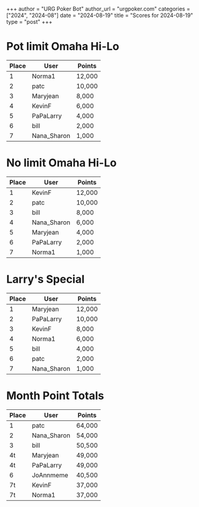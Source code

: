 +++
author = "URG Poker Bot"
author_url = "urgpoker.com"
categories = ["2024", "2024-08"]
date = "2024-08-19"
title = "Scores for 2024-08-19"
type = "post"
+++
# Pot limit Omaha Hi-Lo

| Place | User | Points |
|-------|------|--------|
| 1 | Norma1 | 12,000 |
| 2 | patc | 10,000 |
| 3 | Maryjean | 8,000 |
| 4 | KevinF | 6,000 |
| 5 | PaPaLarry | 4,000 |
| 6 | bill | 2,000 |
| 7 | Nana_Sharon | 1,000 |

# No limit Omaha Hi-Lo

| Place | User | Points |
|-------|------|--------|
| 1 | KevinF | 12,000 |
| 2 | patc | 10,000 |
| 3 | bill | 8,000 |
| 4 | Nana_Sharon | 6,000 |
| 5 | Maryjean | 4,000 |
| 6 | PaPaLarry | 2,000 |
| 7 | Norma1 | 1,000 |

# Larry's Special

| Place | User | Points |
|-------|------|--------|
| 1 | Maryjean | 12,000 |
| 2 | PaPaLarry | 10,000 |
| 3 | KevinF | 8,000 |
| 4 | Norma1 | 6,000 |
| 5 | bill | 4,000 |
| 6 | patc | 2,000 |
| 7 | Nana_Sharon | 1,000 |

# Month Point Totals

| Place | User | Points |
|-------|------|--------|
| 1 | patc | 64,000 |
| 2 | Nana_Sharon | 54,000 |
| 3 | bill | 50,500 |
| 4t | Maryjean | 49,000 |
| 4t | PaPaLarry | 49,000 |
| 6 | JoAnnmeme | 40,500 |
| 7t | KevinF | 37,000 |
| 7t | Norma1 | 37,000 |
